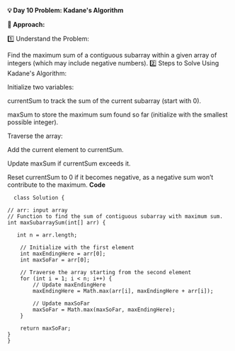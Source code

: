 **💡 Day 10 Problem: Kadane's Algorithm**

**🧠 Approach:**

1️⃣ Understand the Problem:

Find the maximum sum of a contiguous subarray within a given array of integers (which may include negative numbers).
2️⃣ Steps to Solve Using Kadane's Algorithm:

Initialize two variables:

currentSum to track the sum of the current subarray (start with 0).

maxSum to store the maximum sum found so far (initialize with the smallest possible integer).

Traverse the array:

Add the current element to currentSum.

Update maxSum if currentSum exceeds it.

Reset currentSum to 0 if it becomes negative, as a negative sum won’t contribute to the maximum.
**Code**

      class Solution {

    // arr: input array
    // Function to find the sum of contiguous subarray with maximum sum.
    int maxSubarraySum(int[] arr) {

       int n = arr.length;
        
        // Initialize with the first element
        int maxEndingHere = arr[0];
        int maxSoFar = arr[0];
        
        // Traverse the array starting from the second element
        for (int i = 1; i < n; i++) {
            // Update maxEndingHere
            maxEndingHere = Math.max(arr[i], maxEndingHere + arr[i]);
            
            // Update maxSoFar
            maxSoFar = Math.max(maxSoFar, maxEndingHere);
        }
        
        return maxSoFar;
    }
    }
